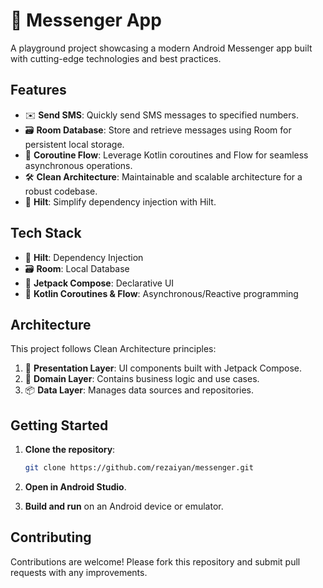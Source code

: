 
# 📱 Messenger App

A playground project showcasing a modern Android Messenger app built with cutting-edge technologies and best practices.

## Features

- ✉️ **Send SMS**: Quickly send SMS messages to specified numbers.
- 🗃️ **Room Database**: Store and retrieve messages using Room for persistent local storage.
- 🚀 **Coroutine Flow**: Leverage Kotlin coroutines and Flow for seamless asynchronous operations.
- 🛠️ **Clean Architecture**: Maintainable and scalable architecture for a robust codebase.
- 🧩 **Hilt**: Simplify dependency injection with Hilt.

## Tech Stack

- 🧩 **Hilt**: Dependency Injection
- 🗃️ **Room**: Local Database
- 🎨 **Jetpack Compose**: Declarative UI
- 🌊 **Kotlin Coroutines & Flow**: Asynchronous/Reactive programming

## Architecture

This project follows Clean Architecture principles:

1. 🎨 **Presentation Layer**: UI components built with Jetpack Compose.
2. 🧠 **Domain Layer**: Contains business logic and use cases.
3. 📦 **Data Layer**: Manages data sources and repositories.

## Getting Started

1. **Clone the repository**:
   ```sh
   git clone https://github.com/rezaiyan/messenger.git
   ```

2. **Open in Android Studio**.

3. **Build and run** on an Android device or emulator.

## Contributing

Contributions are welcome! Please fork this repository and submit pull requests with any improvements.
